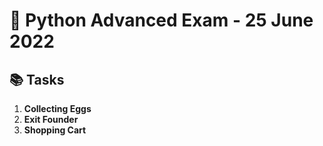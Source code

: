 # 🐍 Python Advanced Exam - 25 June 2022

## 📚 Tasks

1. **Collecting Eggs**  
2. **Exit Founder**  
3. **Shopping Cart**
